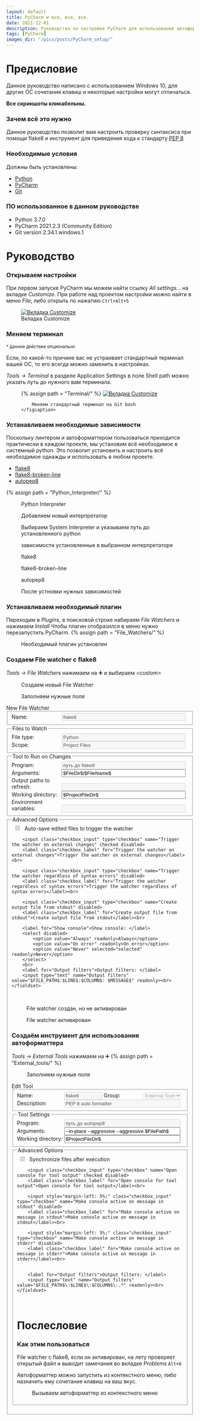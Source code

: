 ```yaml
---
layout: default
title: PyCharm и все, все, все.
date: 2021-12-01
description: Руководство по настройке PyCharm для использования автоформаттера autopep8 и линтера flake8
tags: [PyCharm]
images_dir: "/pics/posts/PyCharm_setup/"
---
```

# Предисловие
Данное руководство написано с использованием Windows 10, для других ОС сочетания клавиш и некоторые настройки могут отличаться.

**Все скриншоты кликабельны.**

### Зачем всё это нужно
Данное руководство позволит вам настроить проверку синтаксиса при помощи flake8 и инструмент для приведения кода к стандарту [PEP 8](https://www.python.org/dev/peps/pep-0008/)
### Необходимые условия
Должны быть установлены:
* [Python](https://www.python.org/downloads/)
* [PyCharm](https://www.jetbrains.com/ru-ru/pycharm/download/)
* [Git](https://git-scm.com/download/win)

### ПО использованное в данном руководстве
* Python 3.7.0
* PyCharm 2021.2.3 (Community Edition)
* Git version 2.34.1.windows.1


# Руководство
### Открываем настройки
При первом запуске PyCharm мы можем найти ссылку _All settings…_ на вкладке _Customize_.
При работе над проектом настройки можно найти в меню _File_, либо открыть по нажатию `Ctrl+Alt+S`
<figure>
    <a href="{{ page.images_dir | relative_url }}settings.png" target="_blank">
        <img src="{{ page.images_dir | relative_url }}settings.png" alt="Вкладка Customize"/>
    </a>
    <figcaption>
        Вкладка Customize
    </figcaption>
</figure>


### Меняем терминал
<small>* данное действие опционально</small>

Если, по какой-то причине вас не устраивает стандартный терминал вашей ОС, то его всегда можно заменить в настройках. 

_Tools -> Terminal_ в разделе Application Settings в поле Shell path можно указать путь до нужного вам терминала.
<figure>
    {% assign path = "Terminal/" %}
    <a href="{{ page.images_dir | relative_url }}{{ path }}1.png" target="_blank">
        <img src="{{ page.images_dir | relative_url }}{{ path }}1.png" alt="Вкладка Customize"/>
    </a>
    <figcaption>
        
        Меняем стандартный терминал на Git bash
    </figcaption>
</figure>

### Устанавливаем необходимые зависимости
Поскольку линтером и автоформаттером пользоваться приходится практически в каждом проекте, 
мы установим всё необходимое в системный python.
Это позволит установить и настроить всё необходимое однажды и использовать в любом проекте.

* [flake8](https://github.com/pycqa/flake8)
* [flake8-broken-line](https://github.com/wemake-services/flake8-broken-line)
* [autopep8](https://github.com/hhatto/autopep8)

<div class="fig_wrap">
    {% assign path = "Python_Interpreter/" %}
    <figure>
        <a href="{{ page.images_dir | relative_url }}{{ path }}1.png" target="_blank">
            <img src="{{ page.images_dir | relative_url }}{{ path }}1.png" alt=""/>
        </a>
        <figcaption>
            Python Interpreter
        </figcaption>
    </figure>
    <figure>
        <a href="{{ page.images_dir | relative_url }}{{ path }}2.png" target="_blank">
            <img src="{{ page.images_dir | relative_url }}{{ path }}2.png" alt=""/>
        </a>
        <figcaption>
            Добавляем новый интерпретатор
        </figcaption>
    </figure>
    <figure>
        <a href="{{ page.images_dir | relative_url }}{{ path }}3.png" target="_blank">
            <img src="{{ page.images_dir | relative_url }}{{ path }}3.png" alt=""/>
        </a>
        <figcaption>
            Выбираем System Interpreter и указываем путь до установленного python
        </figcaption>
    </figure>
    <figure>
        <a href="{{ page.images_dir | relative_url }}{{ path }}4.png" target="_blank">
            <img src="{{ page.images_dir | relative_url }}{{ path }}4.png" alt=""/>
        </a>
        <figcaption>
            зависимости установленные в выбранном интерпретаторе
        </figcaption>
    </figure>
    <figure>
        <a href="{{ page.images_dir | relative_url }}{{ path }}5.png" target="_blank">
            <img src="{{ page.images_dir | relative_url }}{{ path }}5.png" alt=""/>
        </a>
        <figcaption>
            flake8
        </figcaption>
    </figure>
    <figure>
        <a href="{{ page.images_dir | relative_url }}{{ path }}6.png" target="_blank">
            <img src="{{ page.images_dir | relative_url }}{{ path }}6.png" alt=""/>
        </a>
        <figcaption>
            flake8-broken-line
        </figcaption>
    </figure>
    <figure>
        <a href="{{ page.images_dir | relative_url }}{{ path }}7.png" target="_blank">
            <img src="{{ page.images_dir | relative_url }}{{ path }}7.png" alt=""/>
        </a>
        <figcaption>
            autopep8
        </figcaption>
    </figure>
    <figure>
        <a href="{{ page.images_dir | relative_url }}{{ path }}8.png" target="_blank">
            <img src="{{ page.images_dir | relative_url }}{{ path }}8.png" alt=""/>
        </a>
        <figcaption>
            После устновки нужных зависимостей
        </figcaption>
    </figure>
</div>

### Устанавливаем необходимый плагин
Переходим в _Plugins_, в поисковой строке набираем _File Watchers_ и нажимаем _Install_
Чтобы плагин отобразился в меню нужно перезапустить PyCharm.
{% assign path = "File_Watchers/" %}
<figure>
    <a href="{{ page.images_dir | relative_url }}{{ path }}0.png" target="_blank">
        <img src="{{ page.images_dir | relative_url }}{{ path }}0.png" alt=""/>
    </a>
    <figcaption>
        Необходимый плагин установлен
    </figcaption>
</figure>

### Создаем File watcher с flake8
_Tools -> File Watchers_ нажимаем на ➕ и выбираем _\<custom\>_
<div class="fig_wrap">
    <figure>
        <a href="{{ page.images_dir | relative_url }}{{ path }}1.png" target="_blank">
            <img src="{{ page.images_dir | relative_url }}{{ path }}1.png" alt=""/>
        </a>
        <figcaption>
            Создаем новый File Watcher
        </figcaption>
    </figure>
    <figure>
        <a href="{{ page.images_dir | relative_url }}{{ path }}2.png" target="_blank">
            <img src="{{ page.images_dir | relative_url }}{{ path }}2.png" alt=""/>
        </a>
        <figcaption>
            Заполняем нужные поля
        </figcaption>
    </figure>
</div>
<style>
    label, input {
        display: inline-block;
        width: 27.5%;
        text-align: left;
    }
    input {
        width: 70%;
    }
    .checkbox_label {
        width: 70%;
    }
    .checkbox_input {
        width: 5%;
    }
    .narrow {
        width: 23%;
    }
</style>
<form>
    New File Watcher
    <fieldset>
        <legend></legend>
        <label for="Name">Name: </label>
        <input type="text" name="Name" value="flake8" readonly disabled>
    </fieldset>
    <fieldset>
        <legend>Files to Watch</legend>
        <label for="File type">File type: </label>
        <input type="text" name="File type" value="Python" readonly disabled><br>
        <label for="Scope">Scope: </label>
        <input type="text" name="Scope" value="Project Files" readonly disabled><br>
    </fieldset>
    <fieldset>
        <legend>Tool to Run on Changes</legend>
        <label for="Program">Program: </label>
        <input type="text" name="Program" value="путь до flake8" readonly disabled><br>
        <label for="Arguments">Arguments: </label>
        <input type="text" name="Arguments" value="$FileDir$/$FileName$" readonly><br>
        <label for="Output paths to refresh">Output paths to refresh: </label>
        <input type="text" name="Output paths to refresh" value="" readonly disabled><br>
        <label for="Working directory">Working directory: </label>
        <input type="text" name="Working directory" value="$ProjectFileDir$" readonly><br>
        <label for="Environment variables">Environment variables: </label>
        <input type="text" name="Environment variables" value="" readonly disabled><br>
    </fieldset>
    <fieldset>
        <legend>Advanced Options</legend>
        <input class="checkbox_input" type="checkbox" name="Auto-save edited files to trigger the watcher" checked disabled>
        <label class="checkbox_label" for="Auto-save edited files to trigger the watcher">Auto-save edited files to trigger the watcher</label><br>

        <input class="checkbox_input" type="checkbox" name="Trigger the watcher on external changes" checked disabled>
        <label class="checkbox_label" for="Trigger the watcher on external changes">Trigger the watcher on external changes</label><br>

        <input class="checkbox_input" type="checkbox" name="Trigger the watcher regardless of syntax errors" disabled>
        <label class="checkbox_label" for="Trigger the watcher regardless of syntax errors">Trigger the watcher regardless of syntax errors</label><br>

        <input class="checkbox_input" type="checkbox" name="Create output file from stdout" disabled>
        <label class="checkbox_label" for="Create output file from stdout">Create output file from stdout</label><br>

        <label for="Show console">Show console: </label>
        <select disabled>
            <option value="Always" readonly>Always</option>
            <option value="On error" readonly>On error</option>
            <option value="Never" selected="selected" readonly>Never</option>
        </select>
        <br>
        <label for="Output filters">Output filters: </label>
        <input type="text" name="Output filters" value="$FILE_PATH$:$LINE$:$COLUMN$: $MESSAGE$" readonly><br>
    </fieldset>
</form>
<br>

<div class="fig_wrap">
    <figure>
        <a href="{{ page.images_dir | relative_url }}{{ path }}3.png" target="_blank">
            <img src="{{ page.images_dir | relative_url }}{{ path }}3.png" alt=""/>
        </a>
        <figcaption>
            File watcher создан, но не активирован
        </figcaption>
    </figure>
    <figure>
        <a href="{{ page.images_dir | relative_url }}{{ path }}4.png" target="_blank">
            <img src="{{ page.images_dir | relative_url }}{{ path }}4.png" alt=""/>
        </a>
        <figcaption>
            File watcher активирован
        </figcaption>
    </figure>
</div>

### Создаём инструмент для использования автоформаттера
_Tools -> External Tools_ нажимаем на ➕
{% assign path = "External_tools/" %}
<figure>
    <a href="{{ page.images_dir | relative_url }}{{ path }}1.png" target="_blank">
        <img src="{{ page.images_dir | relative_url }}{{ path }}1.png" alt=""/>
    </a>
    <figcaption>
        Заполняем нужные поля
    </figcaption>
</figure>
<form>
    Edit Tool
    <fieldset>
        <legend></legend>
        <label for="Name">Name: </label>
        <input class="narrow" type="text" name="Name" value="flake8" readonly disabled>
        <label class="narrow" for="Group">Group: </label>
        <select class="narrow" disabled>
            <option value="External Tools" selected="selected" readonly>External Tools</option>
        </select>
        <label for="Description">Description: </label>
        <input type="text" name="Description" value="PEP 8 auto formatter" readonly disabled>
    </fieldset>
    <fieldset>
        <legend>Tool Settings</legend>
        <label for="Program">Program: </label>
        <input type="text" name="Program" value="путь до autopep8" readonly disabled><br>
        <label for="Arguments">Arguments: </label>
        <input type="text" name="Arguments" value="--in-place --aggressive --aggressive $FilePath$" readonly><br>
        <label for="Working directory">Working directory: </label>
        <input type="text" name="Working directory" value="$ProjectFileDir$" readonly><br>
    </fieldset>
    <fieldset>
        <legend>Advanced Options</legend>
        <input class="checkbox_input" type="checkbox" name="Synchronize files after execution" checked disabled>
        <label class="checkbox_label" for="ASynchronize files after execution">Synchronize files after execution</label><br>

        <input class="checkbox_input" type="checkbox" name="Open console for tool output" checked disabled>
        <label class="checkbox_label" for="Open console for tool output">Open console for tool output</label><br>

        <input style="margin-left: 5%;" class="checkbox_input" type="checkbox" name="Make console active on message in stdout" disabled>
        <label class="checkbox_label" for="Make console active on message in stdout">Make console active on message in stdout</label><br>

        <input style="margin-left: 5%;" class="checkbox_input" type="checkbox" name="Make console active on message in stderr" disabled>
        <label class="checkbox_label" for="Make console active on message in stderr">Make console active on message in stderr</label><br>


        <label for="Output filters">Output filters: </label>
        <input type="text" name="Output filters" value="$FILE_PATH$\:$LINE$\:$COLUMN$\:.*" readonly><br>
    </fieldset>
</form>
<br>

# Послесловие
### Как этим пользоваться
File watcher c flake8, если он активирован, на лету проверяет открытый файл и выводит замечания во вкладке _Problems_ `Alt+6`

Автоформаттер можно запустить из контекстного меню, либо назначить ему сочетание клавиш на ваш вкус.
<figure>
    <a href="{{ page.images_dir | relative_url }}{{ path }}2.png" target="_blank">
        <img src="{{ page.images_dir | relative_url }}{{ path }}2.png" alt=""/>
    </a>
    <figcaption>
        Вызываем автоформаттер из контекстного меню
    </figcaption>
</figure>